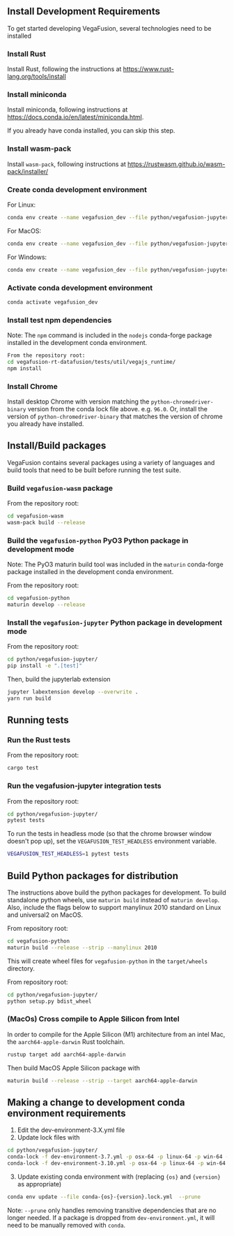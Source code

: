## Install Development Requirements
To get started developing VegaFusion, several technologies need to be installed 

### Install Rust
Install Rust, following the instructions at https://www.rust-lang.org/tools/install

### Install miniconda
Install miniconda, following instructions at https://docs.conda.io/en/latest/miniconda.html.

If you already have conda installed, you can skip this step.

### Install wasm-pack
Install `wasm-pack`, following instructions at https://rustwasm.github.io/wasm-pack/installer/

### Create conda development environment

For Linux:
```bash
conda env create --name vegafusion_dev --file python/vegafusion-jupyter/conda-linux-64-3.10.lock.yml
```

For MacOS:
```bash
conda env create --name vegafusion_dev --file python/vegafusion-jupyter/conda-osx-64-3.10.lock.yml
```

For Windows:
```bash
conda env create --name vegafusion_dev --file python/vegafusion-jupyter/conda-win-64-3.10.lock.yml
```

### Activate conda development environment
```bash
conda activate vegafusion_dev
```

### Install test npm dependencies
Note: The `npm` command is included in the `nodejs` conda-forge package installed in the development conda environment.

```bash
From the repository root:
cd vegafusion-rt-datafusion/tests/util/vegajs_runtime/
npm install
```

### Install Chrome
Install desktop Chrome with version matching the `python-chromedriver-binary` version from the conda lock file above. e.g. `96.0`.  Or, install the version of `python-chromedriver-binary` that matches the version of chrome you already have installed. 

## Install/Build packages
VegaFusion contains several packages using a variety of languages and build tools that need to be built before running the test suite.

### Build `vegafusion-wasm` package
From the repository root:
```bash
cd vegafusion-wasm
wasm-pack build --release
```

### Build the `vegafusion-python` PyO3 Python package in development mode
Note: The PyO3 maturin build tool was included in the `maturin` conda-forge package installed in the development conda environment.

From the repository root:
```bash
cd vegafusion-python
maturin develop --release
```

### Install the `vegafusion-jupyter` Python package in development mode

From the repository root:
```bash
cd python/vegafusion-jupyter/
pip install -e ".[test]"
```

Then, build the jupyterlab extension

```bash
jupyter labextension develop --overwrite .
yarn run build
```

## Running tests

### Run the Rust tests
From the repository root:
```bash
cargo test
```

### Run the vegafusion-jupyter integration tests
From the repository root:
```bash
cd python/vegafusion-jupyter/
pytest tests
```

To run the tests in headless mode (so that the chrome browser window doesn't pop up), set the `VEGAFUSION_TEST_HEADLESS` environment variable.

```bash
VEGAFUSION_TEST_HEADLESS=1 pytest tests
```

## Build Python packages for distribution
The instructions above build the python packages for development. To build standalone python wheels, use `maturin build` instead of `maturin develop`.  Also, include the flags below to support manylinux 2010 standard on Linux and universal2 on MacOS.

From repository root:
```bash
cd vegafusion-python
maturin build --release --strip --manylinux 2010
```

This will create wheel files for `vegafusion-python` in the `target/wheels` directory.

From repository root:
```bash
cd python/vegafusion-jupyter/
python setup.py bdist_wheel
```

### (MacOs) Cross compile to Apple Silicon from Intel
In order to compile for the Apple Silicon (M1) architecture from an intel Mac, the `aarch64-apple-darwin` Rust toolchain.

```bash
rustup target add aarch64-apple-darwin
```

Then build MacOS Apple Silicon package with 
```bash
maturin build --release --strip --target aarch64-apple-darwin
```

## Making a change to development conda environment requirements

1. Edit the dev-environment-3.X.yml file
2. Update lock files with
```bash
cd python/vegafusion-jupyter/
conda-lock -f dev-environment-3.7.yml -p osx-64 -p linux-64 -p win-64 -k env --filename-template "conda-{platform}-cp37.lock"
conda-lock -f dev-environment-3.10.yml -p osx-64 -p linux-64 -p win-64 -k env --filename-template "conda-{platform}-cp310.lock"
```
3. Update existing conda environment with (replacing `{os}` and `{version}` as appropriate)

```bash
conda env update --file conda-{os}-{version}.lock.yml  --prune
```

Note: `--prune` only handles removing transitive dependencies that are no longer needed. If a package is dropped from
`dev-environment.yml`, it will need to be manually removed with `conda`. 
